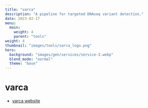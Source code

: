 ```yaml
---
title: "varca"
description: "A pipeline for targeted DNAseq variant detection."
date: 2023-02-17
menu:
  main:
    weight: 4
    parent: "tools"
weight: 4
thumbnail: "images/tools/varca_logo.png"
hero:
  background: "images/gen/services/service-3.webp"
  blend_mode: "normal"
  theme: "base"
---
```


# varca

- [varca website](https://github.com/cnio-bu/varca)



